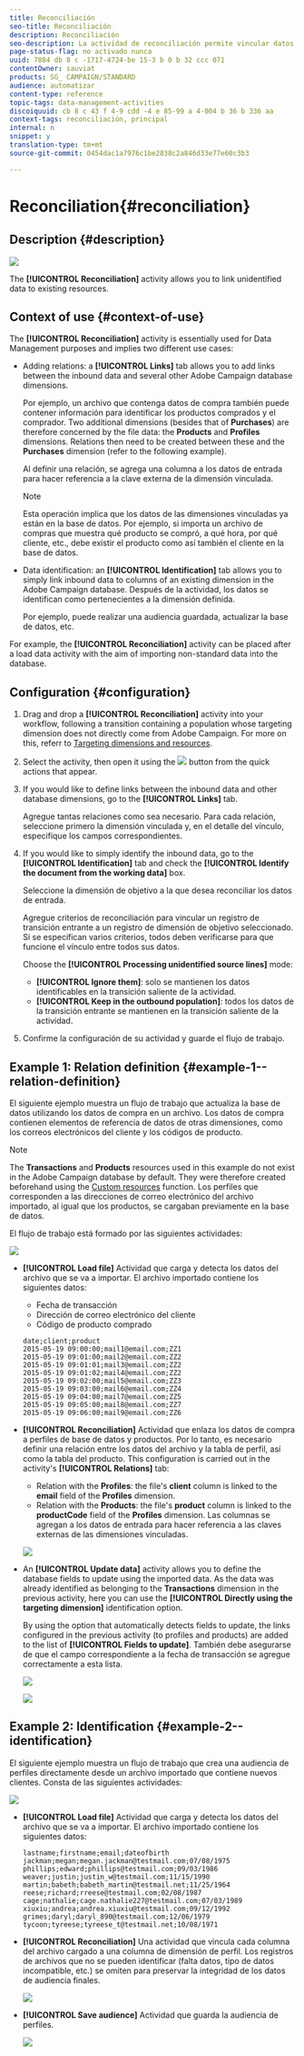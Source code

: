 ```yaml
---
title: Reconciliación
seo-title: Reconciliación
description: Reconciliación
seo-description: La actividad de reconciliación permite vincular datos no identificados a recursos existentes.
page-status-flag: no activado nunca
uuid: 7884 db 8 c -1717-4724-be 15-3 b 0 b 32 ccc 071
contentOwner: sauviat
products: SG_ CAMPAIGN/STANDARD
audience: automatizar
content-type: reference
topic-tags: data-management-activities
discoiquuid: cb 8 c 43 f 4-9 cdd -4 e 85-99 a 4-004 b 36 b 336 aa
context-tags: reconciliación, principal
internal: n
snippet: y
translation-type: tm+mt
source-git-commit: 0454dac1a7976c1be2838c2a846d33e77e60c3b3

---
```



# Reconciliation{#reconciliation}

## Description {#description}

![](assets/reconciliation.png)

The **[!UICONTROL Reconciliation]** activity allows you to link unidentified data to existing resources.

## Context of use {#context-of-use}

The **[!UICONTROL Reconciliation]** activity is essentially used for Data Management purposes and implies two different use cases:

* Adding relations: a **[!UICONTROL Links]** tab allows you to add links between the inbound data and several other Adobe Campaign database dimensions.

   Por ejemplo, un archivo que contenga datos de compra también puede contener información para identificar los productos comprados y el comprador. Two additional dimensions (besides that of **Purchases**) are therefore concerned by the file data: the **Products** and **Profiles** dimensions. Relations then need to be created between these and the **Purchases** dimension (refer to the following example).

   Al definir una relación, se agrega una columna a los datos de entrada para hacer referencia a la clave externa de la dimensión vinculada.

   >[!NOTE]
   >
   >Esta operación implica que los datos de las dimensiones vinculadas ya están en la base de datos. Por ejemplo, si importa un archivo de compras que muestra qué producto se compró, a qué hora, por qué cliente, etc., debe existir el producto como así también el cliente en la base de datos.

* Data identification: an **[!UICONTROL Identification]** tab allows you to simply link inbound data to columns of an existing dimension in the Adobe Campaign database. Después de la actividad, los datos se identifican como pertenecientes a la dimensión definida.

   Por ejemplo, puede realizar una audiencia guardada, actualizar la base de datos, etc.

For example, the **[!UICONTROL Reconciliation]** activity can be placed after a load data activity with the aim of importing non-standard data into the database.

## Configuration {#configuration}

1. Drag and drop a **[!UICONTROL Reconciliation]** activity into your workflow, following a transition containing a population whose targeting dimension does not directly come from Adobe Campaign. For more on this, referr to [Targeting dimensions and resources](../../automating/using/query.md#targeting-dimensions-and-resources).
1. Select the activity, then open it using the ![](assets/edit_darkgrey-24px.png) button from the quick actions that appear.
1. If you would like to define links between the inbound data and other database dimensions, go to the **[!UICONTROL Links]** tab.

   Agregue tantas relaciones como sea necesario. Para cada relación, seleccione primero la dimensión vinculada y, en el detalle del vínculo, especifique los campos correspondientes.

1. If you would like to simply identify the inbound data, go to the **[!UICONTROL Identification]** tab and check the **[!UICONTROL Identify the document from the working data]** box.

   Seleccione la dimensión de objetivo a la que desea reconciliar los datos de entrada.

   Agregue criterios de reconciliación para vincular un registro de transición entrante a un registro de dimensión de objetivo seleccionado. Si se especifican varios criterios, todos deben verificarse para que funcione el vínculo entre todos sus datos.

   Choose the **[!UICONTROL Processing unidentified source lines]** mode:

   * **[!UICONTROL Ignore them]**: solo se mantienen los datos identificables en la transición saliente de la actividad.
   * **[!UICONTROL Keep in the outbound population]**: todos los datos de la transición entrante se mantienen en la transición saliente de la actividad.

1. Confirme la configuración de su actividad y guarde el flujo de trabajo.

## Example 1: Relation definition {#example-1--relation-definition}

El siguiente ejemplo muestra un flujo de trabajo que actualiza la base de datos utilizando los datos de compra en un archivo. Los datos de compra contienen elementos de referencia de datos de otras dimensiones, como los correos electrónicos del cliente y los códigos de producto.

>[!NOTE]
>
>The **Transactions** and **Products** resources used in this example do not exist in the Adobe Campaign database by default. They were therefore created beforehand using the [Custom resources](../../developing/using/data-model-concepts.md) function. Los perfiles que corresponden a las direcciones de correo electrónico del archivo importado, al igual que los productos, se cargaban previamente en la base de datos.

El flujo de trabajo está formado por las siguientes actividades:

![](assets/reconciliation_example1.png)

* **[!UICONTROL Load file]** Actividad que carga y detecta los datos del archivo que se va a importar. El archivo importado contiene los siguientes datos:

   * Fecha de transacción
   * Dirección de correo electrónico del cliente
   * Código de producto comprado
   ```
   date;client;product
   2015-05-19 09:00:00;mail1@email.com;ZZ1
   2015-05-19 09:01:00;mail2@email.com;ZZ2
   2015-05-19 09:01:01;mail3@email.com;ZZ2
   2015-05-19 09:01:02;mail4@email.com;ZZ2
   2015-05-19 09:02:00;mail5@email.com;ZZ3
   2015-05-19 09:03:00;mail6@email.com;ZZ4
   2015-05-19 09:04:00;mail7@email.com;ZZ5
   2015-05-19 09:05:00;mail8@email.com;ZZ7
   2015-05-19 09:06:00;mail9@email.com;ZZ6
   ```

* **[!UICONTROL Reconciliation]** Actividad que enlaza los datos de compra a perfiles de base de datos y productos. Por lo tanto, es necesario definir una relación entre los datos del archivo y la tabla de perfil, así como la tabla del producto. This configuration is carried out in the activity's **[!UICONTROL Relations]** tab:

   * Relation with the **Profiles**: the file's **client** column is linked to the **email** field of the **Profiles** dimension.
   * Relation with the **Products**: the file's **product** column is linked to the **productCode** field of the **Profiles** dimension.
   Las columnas se agregan a los datos de entrada para hacer referencia a las claves externas de las dimensiones vinculadas.

   ![](assets/reconciliation_example3.png)

* An **[!UICONTROL Update data]** activity allows you to define the database fields to update using the imported data. As the data was already identified as belonging to the **Transactions** dimension in the previous activity, here you can use the **[!UICONTROL Directly using the targeting dimension]** identification option.

   By using the option that automatically detects fields to update, the links configured in the previous activity (to profiles and products) are added to the list of **[!UICONTROL Fields to update]**. También debe asegurarse de que el campo correspondiente a la fecha de transacción se agregue correctamente a esta lista.

   ![](assets/reconciliation_example5.png)

   ![](assets/reconciliation_example4.png)

## Example 2: Identification {#example-2--identification}

El siguiente ejemplo muestra un flujo de trabajo que crea una audiencia de perfiles directamente desde un archivo importado que contiene nuevos clientes. Consta de las siguientes actividades:

![](assets/identification_example2.png)

* **[!UICONTROL Load file]** Actividad que carga y detecta los datos del archivo que se va a importar. El archivo importado contiene los siguientes datos:

   ```
   lastname;firstname;email;dateofbirth
   jackman;megan;megan.jackman@testmail.com;07/08/1975
   phillips;edward;phillips@testmail.com;09/03/1986
   weaver;justin;justin_w@testmail.com;11/15/1990
   martin;babeth;babeth_martin@testmail.net;11/25/1964
   reese;richard;rreese@testmail.com;02/08/1987
   cage;nathalie;cage.nathalie227@testmail.com;07/03/1989
   xiuxiu;andrea;andrea.xiuxiu@testmail.com;09/12/1992
   grimes;daryl;daryl_890@testmail.com;12/06/1979
   tycoon;tyreese;tyreese_t@testmail.net;10/08/1971
   ```

* **[!UICONTROL Reconciliation]** Una actividad que vincula cada columna del archivo cargado a una columna de dimensión de perfil. Los registros de archivos que no se pueden identificar (falta datos, tipo de datos incompatible, etc.) se omiten para preservar la integridad de los datos de audiencia finales.

   ![](assets/identification_example1.png)

* **[!UICONTROL Save audience]** Actividad que guarda la audiencia de perfiles.

   ![](assets/identification_example3.png)

